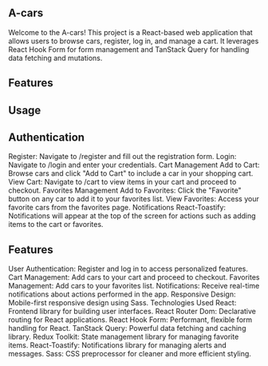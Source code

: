 
## A-cars
Welcome to the A-cars! This project is a React-based web application that allows users to browse cars, register, log in, and manage a cart. It leverages React Hook Form for form management and TanStack Query for handling data fetching and mutations.


## Features
## Usage
## Authentication
Register: Navigate to /register and fill out the registration form.
Login: Navigate to /login and enter your credentials.
Cart Management
Add to Cart: Browse cars and click "Add to Cart" to include a car in your shopping cart.
View Cart: Navigate to /cart to view items in your cart and proceed to checkout.
Favorites Management
Add to Favorites: Click the "Favorite" button on any car to add it to your favorites list.
View Favorites: Access your favorite cars from the favorites page.
Notifications
React-Toastify: Notifications will appear at the top of the screen for actions such as adding items to the cart or favorites.



## Features
User Authentication: Register and log in to access personalized features.
Cart Management: Add cars to your cart and proceed to checkout.
Favorites Management: Add cars to your favorites list.
Notifications: Receive real-time notifications about actions performed in the app.
Responsive Design: Mobile-first responsive design using Sass.
Technologies Used
React: Frontend library for building user interfaces.
React Router Dom: Declarative routing for React applications.
React Hook Form: Performant, flexible form handling for React.
TanStack Query: Powerful data fetching and caching library.
Redux Toolkit: State management library for managing favorite items.
React-Toastify: Notifications library for managing alerts and messages.
Sass: CSS preprocessor for cleaner and more efficient styling.